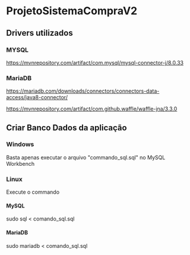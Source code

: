 # ProjetoSistemaCompraV2

## Drivers utilizados

### MYSQL
https://mvnrepository.com/artifact/com.mysql/mysql-connector-j/8.0.33

### MariaDB

https://mariadb.com/downloads/connectors/connectors-data-access/java8-connector/

https://mvnrepository.com/artifact/com.github.waffle/waffle-jna/3.3.0

## Criar Banco Dados da aplicação

### Windows

Basta apenas executar o arquivo "commando_sql.sql" no MySQL Workbench

### Linux

Execute o commando

#### MySQL

sudo sql < comando_sql.sql

#### MariaDB

sudo mariadb < comando_sql.sql
